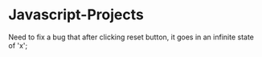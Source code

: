# Javascript-Projects
Need to fix a bug that after clicking reset button, it goes in an infinite state of 'x';
